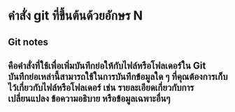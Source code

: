 # คำสั่ง git ที่ขึ้นต้นด้วยอักษร N
## Git notes 
## คือคำสั่งที่ใช้เพื่อเพิ่มบันทึกย่อให้กับไฟล์หรือโฟลเดอร์ใน Git บันทึกย่อเหล่านี้สามารถใช้ในการบันทึกข้อมูลใด ๆ ที่คุณต้องการเก็บไว้เกี่ยวกับไฟล์หรือโฟลเดอร์ เช่น รายละเอียดเกี่ยวกับการเปลี่ยนแปลง ข้อความอธิบาย หรือข้อมูลเฉพาะอื่นๆ
